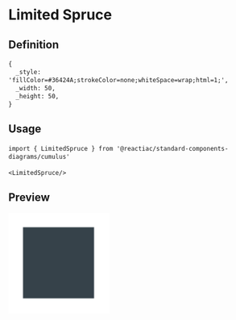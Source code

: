 # Limited Spruce

## Definition

```
{
  _style: 'fillColor=#36424A;strokeColor=none;whiteSpace=wrap;html=1;',
  _width: 50,
  _height: 50,
}
```

## Usage

```
import { LimitedSpruce } from '@reactiac/standard-components-diagrams/cumulus'

<LimitedSpruce/>
```

## Preview

<img src="./limited-spruce.png" width="200"/>
